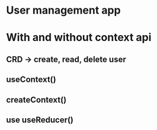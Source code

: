 # User management app
# With and without context api

## CRD -> create, read, delete user
## useContext()
## createContext()
## use useReducer()

